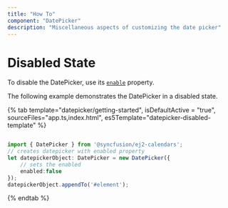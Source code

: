 ```yaml
---
title: "How To"
component: "DatePicker"
description: "Miscellaneous aspects of customizing the date picker"
---
```


# Disabled State

To disable the DatePicker, use its
[`enable`](../../api/datepicker#enabled)
property.

The following example demonstrates the DatePicker in
a disabled state.

{% tab template="datepicker/getting-started", isDefaultActive = "true", sourceFiles="app.ts,index.html",
es5Template="datepicker-disabled-template" %}

```typescript

import { DatePicker } from '@syncfusion/ej2-calendars';
// creates datepicker with enabled property
let datepickerObject: DatePicker = new DatePicker({
    // sets the enabled
    enabled:false
});
datepickerObject.appendTo('#element');

```

{% endtab %}